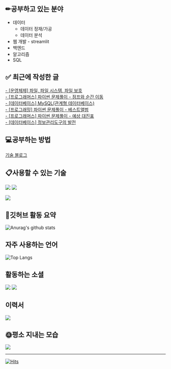 
## ✏공부하고 있는 분야
* 데이터
  * 데이터 정재/가공
  * 데이터 분석
* 웹 개발 - streamlit
* 백엔드
* 알고리즘
* SQL

## ✅ 최근에 작성한 글
[- [운영체제] 파일, 파일 시스템, 파일 보호](https://whdgus928.tistory.com/129) <br/>
[- [프로그래머스] 파이썬 문제풀이 - 점프와 순간 이동](https://whdgus928.tistory.com/128) <br/>
[- [데이터베이스] MySQL(관계형 데이터베이스)](https://whdgus928.tistory.com/127) <br/>
[- [프로그래밍] 파이썬 문제풀이 - 베스트앨범](https://whdgus928.tistory.com/126) <br/>
[- [프로그래머스] 파이썬 문제풀이 - 예상 대진표](https://whdgus928.tistory.com/125) <br/>
[- [데이터베이스] 정보관리도구의 발전](https://whdgus928.tistory.com/124) <br/>

## 💻공부하는 방법
[기술 블로그](https://whdgus928.tistory.com/)

## 📋사용할 수 있는 기술
<img src="https://img.shields.io/badge/Python-gray?style=flat&logo=Python&logoColor=3776AB"> <img src="https://img.shields.io/badge/Java-007396?style=flat&logo=Java&logoColor=white">

<img src="https://img.shields.io/badge/mysql-4479A1?style=flat&logo=mysql&logoColor=white">

## 📃깃허브 활동 요약
![Anurag's github stats](https://github-readme-stats.vercel.app/api?username=whdgus928&show_icons=true&theme=vue )

## 자주 사용하는 언어
![Top Langs](https://github-readme-stats.vercel.app/api/top-langs/?username=whdgus928&layout=compact&theme=vue)

## 활동하는 소셜
<a href="https://career.programmers.co.kr/pr/whdgus928_1461"><img src="https://img.shields.io/badge/-programmers-blue?style=flat"/></a>
<a href="https://whdgus928.tistory.com/"><img src="https://img.shields.io/badge/Tistory-000000?style=flat&logo=tistory&logoColor=white"/></a>

## 이력서
<a href="https://www.notion.so/whdgus928/2920bd38d9eb4fa8a3e8fa9cb19fe7b8"><img src="https://img.shields.io/badge/notion-000000?style=flat&logo=notion&logoColor=white"/></a>

## 🌞평소 지내는 모습
<a href="https://blog.naver.com/whdgus928"><img src="https://img.shields.io/badge/Naver-03C75A?style=flat&logo=naver&logoColor=white"/></a>

***

[![Hits](https://hits.seeyoufarm.com/api/count/incr/badge.svg?url=https%3A%2F%2Fgithub.com%2Fwhdgus928%2Fhit-counter&count_bg=%2379C83D&title_bg=%23555555&icon=&icon_color=%23E7E7E7&title=hits&edge_flat=false)](https://github.com/whdgus928)

